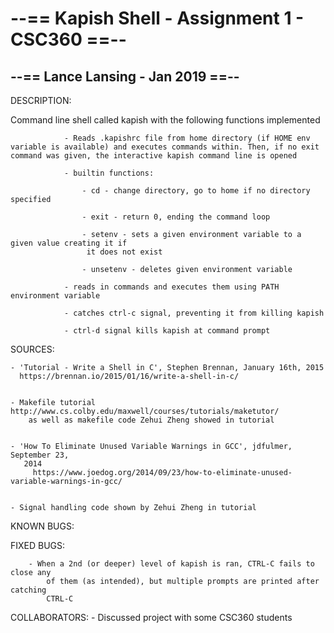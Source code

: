 # --== Kapish Shell - Assignment 1 - CSC360 ==--
## --== Lance Lansing       -       Jan 2019 ==--

DESCRIPTION:

Command line shell called kapish with the following functions implemented

				- Reads .kapishrc file from home directory (if HOME env variable is available) and executes commands within. Then, if no exit command was given, the interactive kapish command line is opened

				- builtin functions:

					- cd - change directory, go to home if no directory specified

					- exit - return 0, ending the command loop

					- setenv - sets a given environment variable to a given value creating it if
					 it does not exist

					- unsetenv - deletes given environment variable

				- reads in commands and executes them using PATH environment variable

				- catches ctrl-c signal, preventing it from killing kapish

				- ctrl-d signal kills kapish at command prompt


SOURCES:

  	- 'Tutorial - Write a Shell in C', Stephen Brennan, January 16th, 2015
      https://brennan.io/2015/01/16/write-a-shell-in-c/


    - Makefile tutorial http://www.cs.colby.edu/maxwell/courses/tutorials/maketutor/
        as well as makefile code Zehui Zheng showed in tutorial


    - 'How To Eliminate Unused Variable Warnings in GCC', jdfulmer, September 23,
       2014
         https://www.joedog.org/2014/09/23/how-to-eliminate-unused-variable-warnings-in-gcc/


    - Signal handling code shown by Zehui Zheng in tutorial

KNOWN BUGS:

FIXED BUGS:

		- When a 2nd (or deeper) level of kapish is ran, CTRL-C fails to close any
			of them (as intended), but multiple prompts are printed after catching
			CTRL-C

COLLABORATORS:
		- Discussed project with some CSC360 students
